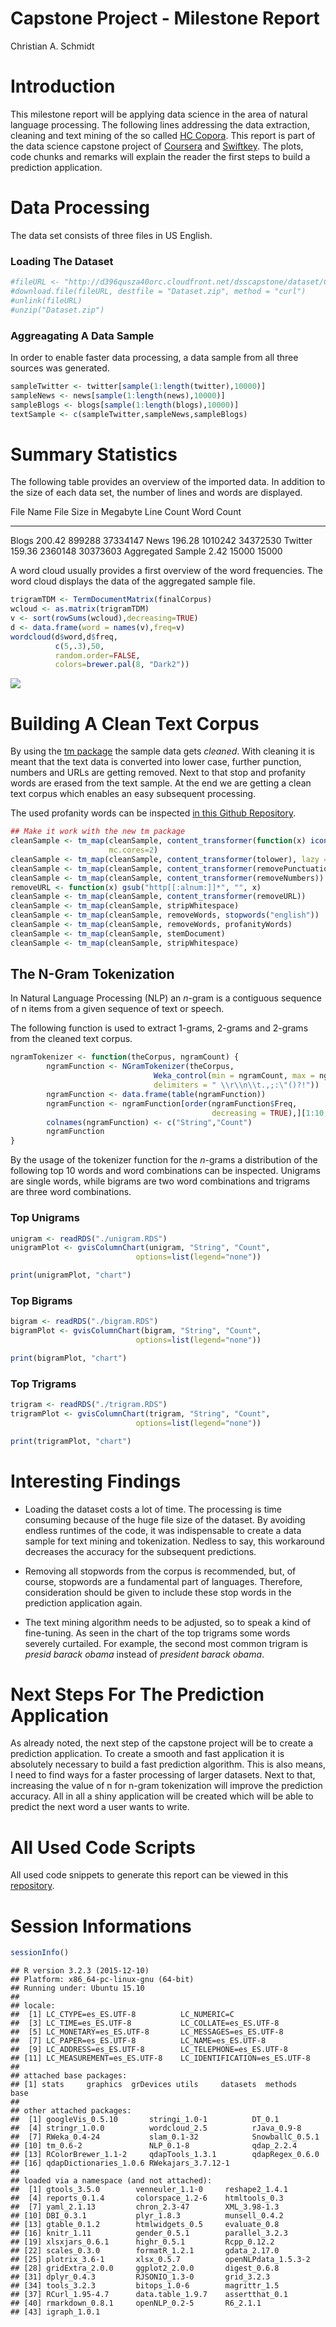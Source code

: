 # Capstone Project - Milestone Report
Christian A. Schmidt  

# Introduction

This milestone report will be applying data science in the area of natural language processing. The following lines addressing the data extraction, cleaning and text mining of the so called [HC Copora](http://www.corpora.heliohost.org). This report is part of the data science capstone project of [Coursera](https://www.coursera.org) and [Swiftkey](http://swiftkey.com/). The plots, code chunks and remarks will explain the reader the first steps to build a prediction application.



# Data Processing

The data set consists of three files in US English.

### Loading The Dataset 

```r
#fileURL <- "http://d396qusza40orc.cloudfront.net/dsscapstone/dataset/Coursera-SwiftKey.zip"
#download.file(fileURL, destfile = "Dataset.zip", method = "curl")
#unlink(fileURL)
#unzip("Dataset.zip")
```



### Aggreagating A Data Sample

In order to enable faster data processing, a data sample from all three sources was generated.


```r
sampleTwitter <- twitter[sample(1:length(twitter),10000)]
sampleNews <- news[sample(1:length(news),10000)]
sampleBlogs <- blogs[sample(1:length(blogs),10000)]
textSample <- c(sampleTwitter,sampleNews,sampleBlogs)
```





# Summary Statistics









The following table provides an overview of the imported data. In addition to the size of each data set, the number of lines and words are displayed. 


File Name            File Size in Megabyte   Line Count   Word Count
------------------  ----------------------  -----------  -----------
Blogs                               200.42       899288     37334147
News                                196.28      1010242     34372530
Twitter                             159.36      2360148     30373603
Aggregated Sample                     2.42        15000        15000



A word cloud usually provides a first overview of the word frequencies. The word cloud displays the data of the aggregated sample file.


```r
trigramTDM <- TermDocumentMatrix(finalCorpus)
wcloud <- as.matrix(trigramTDM)
v <- sort(rowSums(wcloud),decreasing=TRUE)
d <- data.frame(word = names(v),freq=v)
wordcloud(d$word,d$freq,
          c(5,.3),50,
          random.order=FALSE,
          colors=brewer.pal(8, "Dark2"))
```

![](MilestoneReport_files/figure-html/unnamed-chunk-13-1.png) 


# Building A Clean Text Corpus

By using the [tm package](http://tm.r-forge.r-project.org/index.html) the sample data gets *cleaned*. With cleaning it is meant that the text data is converted into lower case, further punction, numbers and URLs are getting removed. Next to that stop and profanity words are erased from the text sample. At the end we are getting a clean text corpus which enables an easy subsequent processing.

The used profanity words can be inspected [in this Github Repository](https://github.com/defrox/dscp/blob/master/MilestoneReport/profanityfilter.txt).


```r
## Make it work with the new tm package
cleanSample <- tm_map(cleanSample, content_transformer(function(x) iconv(x, to="UTF-8", sub="byte")), 
                      mc.cores=2)
cleanSample <- tm_map(cleanSample, content_transformer(tolower), lazy = TRUE)
cleanSample <- tm_map(cleanSample, content_transformer(removePunctuation))
cleanSample <- tm_map(cleanSample, content_transformer(removeNumbers))
removeURL <- function(x) gsub("http[[:alnum:]]*", "", x) 
cleanSample <- tm_map(cleanSample, content_transformer(removeURL))
cleanSample <- tm_map(cleanSample, stripWhitespace)
cleanSample <- tm_map(cleanSample, removeWords, stopwords("english"))
cleanSample <- tm_map(cleanSample, removeWords, profanityWords)
cleanSample <- tm_map(cleanSample, stemDocument)
cleanSample <- tm_map(cleanSample, stripWhitespace)
```





## The N-Gram Tokenization

In Natural Language Processing (NLP) an *n*-gram is a contiguous sequence of n items from a given sequence of text or speech.

The following function is used to extract 1-grams, 2-grams and 2-grams from the cleaned text corpus.


```r
ngramTokenizer <- function(theCorpus, ngramCount) {
        ngramFunction <- NGramTokenizer(theCorpus, 
                                Weka_control(min = ngramCount, max = ngramCount, 
                                delimiters = " \\r\\n\\t.,;:\"()?!"))
        ngramFunction <- data.frame(table(ngramFunction))
        ngramFunction <- ngramFunction[order(ngramFunction$Freq, 
                                             decreasing = TRUE),][1:10,]
        colnames(ngramFunction) <- c("String","Count")
        ngramFunction
}
```

By the usage of the tokenizer function for the *n*-grams a distribution of the following top 10 words and word combinations can be inspected. Unigrams are single words, while bigrams are two word combinations and trigrams are three word combinations.

### Top Unigrams

```r
unigram <- readRDS("./unigram.RDS")
unigramPlot <- gvisColumnChart(unigram, "String", "Count",                  
                            options=list(legend="none"))

print(unigramPlot, "chart")
```

<!-- ColumnChart generated in R 3.2.3 by googleVis 0.5.10 package -->
<!-- Thu Jan 21 14:12:28 2016 -->


<!-- jsHeader -->
<script type="text/javascript">
 
// jsData 
function gvisDataColumnChartID61ca4c0e09f7 () {
var data = new google.visualization.DataTable();
var datajson =
[
 [
 "said",
1531 
],
[
 "one",
1409 
],
[
 "will",
1390 
],
[
 "like",
1192 
],
[
 "just",
1168 
],
[
 "get",
1129 
],
[
 "time",
1054 
],
[
 "year",
1045 
],
[
 "go",
1005 
],
[
 "can",
990 
] 
];
data.addColumn('string','String');
data.addColumn('number','Count');
data.addRows(datajson);
return(data);
}
 
// jsDrawChart
function drawChartColumnChartID61ca4c0e09f7() {
var data = gvisDataColumnChartID61ca4c0e09f7();
var options = {};
options["allowHtml"] = true;
options["legend"] = "none";

    var chart = new google.visualization.ColumnChart(
    document.getElementById('ColumnChartID61ca4c0e09f7')
    );
    chart.draw(data,options);
    

}
  
 
// jsDisplayChart
(function() {
var pkgs = window.__gvisPackages = window.__gvisPackages || [];
var callbacks = window.__gvisCallbacks = window.__gvisCallbacks || [];
var chartid = "corechart";
  
// Manually see if chartid is in pkgs (not all browsers support Array.indexOf)
var i, newPackage = true;
for (i = 0; newPackage && i < pkgs.length; i++) {
if (pkgs[i] === chartid)
newPackage = false;
}
if (newPackage)
  pkgs.push(chartid);
  
// Add the drawChart function to the global list of callbacks
callbacks.push(drawChartColumnChartID61ca4c0e09f7);
})();
function displayChartColumnChartID61ca4c0e09f7() {
  var pkgs = window.__gvisPackages = window.__gvisPackages || [];
  var callbacks = window.__gvisCallbacks = window.__gvisCallbacks || [];
  window.clearTimeout(window.__gvisLoad);
  // The timeout is set to 100 because otherwise the container div we are
  // targeting might not be part of the document yet
  window.__gvisLoad = setTimeout(function() {
  var pkgCount = pkgs.length;
  google.load("visualization", "1", { packages:pkgs, callback: function() {
  if (pkgCount != pkgs.length) {
  // Race condition where another setTimeout call snuck in after us; if
  // that call added a package, we must not shift its callback
  return;
}
while (callbacks.length > 0)
callbacks.shift()();
} });
}, 100);
}
 
// jsFooter
</script>
 
<!-- jsChart -->  
<script type="text/javascript" src="https://www.google.com/jsapi?callback=displayChartColumnChartID61ca4c0e09f7"></script>
 
<!-- divChart -->
  
<div id="ColumnChartID61ca4c0e09f7" 
  style="width: 500; height: automatic;">
</div>

### Top Bigrams

```r
bigram <- readRDS("./bigram.RDS")
bigramPlot <- gvisColumnChart(bigram, "String", "Count",                  
                            options=list(legend="none"))

print(bigramPlot, "chart")
```

<!-- ColumnChart generated in R 3.2.3 by googleVis 0.5.10 package -->
<!-- Thu Jan 21 14:12:30 2016 -->


<!-- jsHeader -->
<script type="text/javascript">
 
// jsData 
function gvisDataColumnChartID61ca14c2993 () {
var data = new google.visualization.DataTable();
var datajson =
[
 [
 "last year",
97 
],
[
 "new york",
90 
],
[
 "right now",
81 
],
[
 "look like",
80 
],
[
 "year ago",
80 
],
[
 "dont know",
69 
],
[
 "last week",
67 
],
[
 "high school",
59 
],
[
 "feel like",
57 
],
[
 "first time",
55 
] 
];
data.addColumn('string','String');
data.addColumn('number','Count');
data.addRows(datajson);
return(data);
}
 
// jsDrawChart
function drawChartColumnChartID61ca14c2993() {
var data = gvisDataColumnChartID61ca14c2993();
var options = {};
options["allowHtml"] = true;
options["legend"] = "none";

    var chart = new google.visualization.ColumnChart(
    document.getElementById('ColumnChartID61ca14c2993')
    );
    chart.draw(data,options);
    

}
  
 
// jsDisplayChart
(function() {
var pkgs = window.__gvisPackages = window.__gvisPackages || [];
var callbacks = window.__gvisCallbacks = window.__gvisCallbacks || [];
var chartid = "corechart";
  
// Manually see if chartid is in pkgs (not all browsers support Array.indexOf)
var i, newPackage = true;
for (i = 0; newPackage && i < pkgs.length; i++) {
if (pkgs[i] === chartid)
newPackage = false;
}
if (newPackage)
  pkgs.push(chartid);
  
// Add the drawChart function to the global list of callbacks
callbacks.push(drawChartColumnChartID61ca14c2993);
})();
function displayChartColumnChartID61ca14c2993() {
  var pkgs = window.__gvisPackages = window.__gvisPackages || [];
  var callbacks = window.__gvisCallbacks = window.__gvisCallbacks || [];
  window.clearTimeout(window.__gvisLoad);
  // The timeout is set to 100 because otherwise the container div we are
  // targeting might not be part of the document yet
  window.__gvisLoad = setTimeout(function() {
  var pkgCount = pkgs.length;
  google.load("visualization", "1", { packages:pkgs, callback: function() {
  if (pkgCount != pkgs.length) {
  // Race condition where another setTimeout call snuck in after us; if
  // that call added a package, we must not shift its callback
  return;
}
while (callbacks.length > 0)
callbacks.shift()();
} });
}, 100);
}
 
// jsFooter
</script>
 
<!-- jsChart -->  
<script type="text/javascript" src="https://www.google.com/jsapi?callback=displayChartColumnChartID61ca14c2993"></script>
 
<!-- divChart -->
  
<div id="ColumnChartID61ca14c2993" 
  style="width: 500; height: automatic;">
</div>

### Top Trigrams

```r
trigram <- readRDS("./trigram.RDS")
trigramPlot <- gvisColumnChart(trigram, "String", "Count",                  
                            options=list(legend="none"))

print(trigramPlot, "chart")
```

<!-- ColumnChart generated in R 3.2.3 by googleVis 0.5.10 package -->
<!-- Thu Jan 21 14:12:33 2016 -->


<!-- jsHeader -->
<script type="text/javascript">
 
// jsData 
function gvisDataColumnChartID61ca5fb32a21 () {
var data = new google.visualization.DataTable();
var datajson =
[
 [
 "let us know",
10 
],
[
 "presid barack obama",
10 
],
[
 "cant wait see",
8 
],
[
 "new york citi",
8 
],
[
 "happi mother day",
7 
],
[
 "osama bin laden",
7 
],
[
 "two year ago",
7 
],
[
 "dont even know",
6 
],
[
 "execut order issu",
6 
],
[
 "ive ever seen",
6 
] 
];
data.addColumn('string','String');
data.addColumn('number','Count');
data.addRows(datajson);
return(data);
}
 
// jsDrawChart
function drawChartColumnChartID61ca5fb32a21() {
var data = gvisDataColumnChartID61ca5fb32a21();
var options = {};
options["allowHtml"] = true;
options["legend"] = "none";

    var chart = new google.visualization.ColumnChart(
    document.getElementById('ColumnChartID61ca5fb32a21')
    );
    chart.draw(data,options);
    

}
  
 
// jsDisplayChart
(function() {
var pkgs = window.__gvisPackages = window.__gvisPackages || [];
var callbacks = window.__gvisCallbacks = window.__gvisCallbacks || [];
var chartid = "corechart";
  
// Manually see if chartid is in pkgs (not all browsers support Array.indexOf)
var i, newPackage = true;
for (i = 0; newPackage && i < pkgs.length; i++) {
if (pkgs[i] === chartid)
newPackage = false;
}
if (newPackage)
  pkgs.push(chartid);
  
// Add the drawChart function to the global list of callbacks
callbacks.push(drawChartColumnChartID61ca5fb32a21);
})();
function displayChartColumnChartID61ca5fb32a21() {
  var pkgs = window.__gvisPackages = window.__gvisPackages || [];
  var callbacks = window.__gvisCallbacks = window.__gvisCallbacks || [];
  window.clearTimeout(window.__gvisLoad);
  // The timeout is set to 100 because otherwise the container div we are
  // targeting might not be part of the document yet
  window.__gvisLoad = setTimeout(function() {
  var pkgCount = pkgs.length;
  google.load("visualization", "1", { packages:pkgs, callback: function() {
  if (pkgCount != pkgs.length) {
  // Race condition where another setTimeout call snuck in after us; if
  // that call added a package, we must not shift its callback
  return;
}
while (callbacks.length > 0)
callbacks.shift()();
} });
}, 100);
}
 
// jsFooter
</script>
 
<!-- jsChart -->  
<script type="text/javascript" src="https://www.google.com/jsapi?callback=displayChartColumnChartID61ca5fb32a21"></script>
 
<!-- divChart -->
  
<div id="ColumnChartID61ca5fb32a21" 
  style="width: 500; height: automatic;">
</div>


# Interesting Findings

+ Loading the dataset costs a lot of time. The processing is time consuming because of the huge file size of the dataset. By avoiding endless runtimes of the code, it was indispensable to create a data sample for text mining and tokenization. Nedless to say, this workaround decreases the accuracy for the subsequent predictions.

+ Removing all stopwords from the corpus is recommended, but, of course, stopwords are a fundamental part of languages. Therefore, consideration should be given to include these stop words in the prediction application again.

+ The text mining algorithm needs to be adjusted, so to speak a kind of fine-tuning. As seen in the chart of the top trigrams some words severely curtailed. For example, the second most common trigram is *presid barack obama* instead of *president barack obama*.

# Next Steps For The Prediction Application

As already noted, the next step of the capstone project will be to create a prediction application. 
To create a smooth and fast application it is absolutely necessary to build a fast prediction algorithm. This is also means, I need to find ways for a faster processing of larger datasets. Next to that,  increasing the value of n for n-gram tokenization will improve the prediction accuracy. All in all a shiny application will be created which will be able to predict the next word a user wants to write.

# All Used Code Scripts

All used code snippets to generate this report can be viewed in this [repository](https://github.com/defrox/dscp/tree/master/MilestoneReport).

# Session Informations

```r
sessionInfo()
```

```
## R version 3.2.3 (2015-12-10)
## Platform: x86_64-pc-linux-gnu (64-bit)
## Running under: Ubuntu 15.10
## 
## locale:
##  [1] LC_CTYPE=es_ES.UTF-8          LC_NUMERIC=C                 
##  [3] LC_TIME=es_ES.UTF-8           LC_COLLATE=es_ES.UTF-8       
##  [5] LC_MONETARY=es_ES.UTF-8       LC_MESSAGES=es_ES.UTF-8      
##  [7] LC_PAPER=es_ES.UTF-8          LC_NAME=es_ES.UTF-8          
##  [9] LC_ADDRESS=es_ES.UTF-8        LC_TELEPHONE=es_ES.UTF-8     
## [11] LC_MEASUREMENT=es_ES.UTF-8    LC_IDENTIFICATION=es_ES.UTF-8
## 
## attached base packages:
## [1] stats     graphics  grDevices utils     datasets  methods   base     
## 
## other attached packages:
##  [1] googleVis_0.5.10       stringi_1.0-1          DT_0.1                
##  [4] stringr_1.0.0          wordcloud_2.5          rJava_0.9-8           
##  [7] RWeka_0.4-24           slam_0.1-32            SnowballC_0.5.1       
## [10] tm_0.6-2               NLP_0.1-8              qdap_2.2.4            
## [13] RColorBrewer_1.1-2     qdapTools_1.3.1        qdapRegex_0.6.0       
## [16] qdapDictionaries_1.0.6 RWekajars_3.7.12-1    
## 
## loaded via a namespace (and not attached):
##  [1] gtools_3.5.0        venneuler_1.1-0     reshape2_1.4.1     
##  [4] reports_0.1.4       colorspace_1.2-6    htmltools_0.3      
##  [7] yaml_2.1.13         chron_2.3-47        XML_3.98-1.3       
## [10] DBI_0.3.1           plyr_1.8.3          munsell_0.4.2      
## [13] gtable_0.1.2        htmlwidgets_0.5     evaluate_0.8       
## [16] knitr_1.11          gender_0.5.1        parallel_3.2.3     
## [19] xlsxjars_0.6.1      highr_0.5.1         Rcpp_0.12.2        
## [22] scales_0.3.0        formatR_1.2.1       gdata_2.17.0       
## [25] plotrix_3.6-1       xlsx_0.5.7          openNLPdata_1.5.3-2
## [28] gridExtra_2.0.0     ggplot2_2.0.0       digest_0.6.8       
## [31] dplyr_0.4.3         RJSONIO_1.3-0       grid_3.2.3         
## [34] tools_3.2.3         bitops_1.0-6        magrittr_1.5       
## [37] RCurl_1.95-4.7      data.table_1.9.7    assertthat_0.1     
## [40] rmarkdown_0.8.1     openNLP_0.2-5       R6_2.1.1           
## [43] igraph_1.0.1
```



